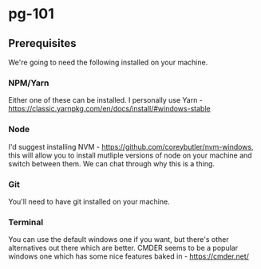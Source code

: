 # pg-101

## Prerequisites
We're going to need the following installed on your machine.

### NPM/Yarn
Either one of these can be installed. I personally use Yarn - https://classic.yarnpkg.com/en/docs/install/#windows-stable

### Node 
I'd suggest installing NVM - https://github.com/coreybutler/nvm-windows, this will allow you to install mutliple versions of node on your machine and switch between them. We can chat through why this is a thing.

### Git
You'll need to have git installed on your machine. 

### Terminal
You can use the default windows one if you want, but there's other alternatives out there which are better. CMDER seems to be a popular windows one which has some nice features baked in - https://cmder.net/
